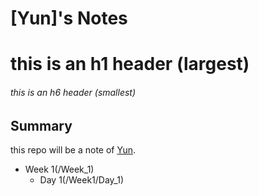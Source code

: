 # [Yun]'s Notes
# this is an h1 header (largest)
###### this is an h6 header (smallest)

## Summary
this repo will be a note of [Yun](https://github.com/YunDobi).

* Week 1(/Week_1)
    * Day 1(/Week1/Day_1)